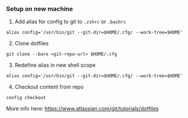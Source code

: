 ### Setup on new machine
1. Add alias for config to git to `.zshrc` or `.bashrc`
  ```
  alias config='/usr/bin/git --git-dir=$HOME/.cfg/ --work-tree=$HOME'
  ```
2. Clone dotfiles
  ```
  git clone --bare <git-repo-url> $HOME/.cfg
  ```
3. Redefine alias in new shell scope
  ```
  alias config='/usr/bin/git --git-dir=$HOME/.cfg/ --work-tree=$HOME'
  ```
4. Checkout content from repo
  ```
  config checkout
  ```

More info here: https://www.atlassian.com/git/tutorials/dotfiles
